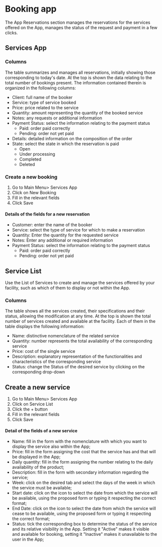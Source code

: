 # Booking app

The App Reservations section manages the reservations for the services offered on the App, manages the status of the request and payment in a few clicks.

## Services App

### Columns

The table summarizes and manages all reservations, initially showing those corresponding to today's date. At the top is shown the data relating to the total number of bookings present. The information contained therein is organized in the following columns:

* Client: full name of the booker
* Service: type of service booked
* Price: price related to the service
* Quantity: amount representing the quantity of the booked service
* Notes: any requests or additional information
* Payment Status: select the information relating to the payment status
    - Paid: order paid correctly
    - Pending: order not yet paid
* Details: detailed information on the composition of the order
* State: select the state in which the reservation is paid
    * Open
    * Under processing
    * Completed
    * Deleted

### Create a new booking

1. Go to Main Menu> Services App
2. Click on New Booking
3. Fill in the relevant fields
4. Click Save

#### Details of the fields for a new reservation

* Customer: enter the name of the booker
* Service: select the type of service for which to make a reservation
* Quantity: Enter the quantity for the requested service
* Notes: Enter any additional or required information
* Payment Status: select the information relating to the payment status
    - Paid: order paid correctly
    - Pending: order not yet paid

## Service List

Use the List of Services to create and manage the services offered by your facility, such as which of them to display or not within the App.

### Columns

The table shows all the services created, their specifications and their status, allowing the modification at any time. At the top is shown the total number of services created and available at the facility. Each of them in the table displays the following information:

* Name: distinctive nomenclature of the related service
* Quantity: number represents the total availability of the corresponding service
* Price: cost of the single service
* Description: explanatory representation of the functionalities and characteristics of the corresponding service
* Status: change the Status of the desired service by clicking on the corresponding drop-down

## Create a new service

1. Go to Main Menu> Services App
2. Click on Service List
3. Click the + button
4. Fill in the relevant fields
5. Click Save

#### Detail of the fields of a new service

* Name: fill in the form with the nomenclature with which you want to display the service also within the App;
* Price: fill in the form assigning the cost that the service has and that will be displayed in the App;
* Daily quantity: fill in the form assigning the number relating to the daily availability of the product;
* Description: fill in the form with secondary information regarding the service;
* Week: click on the desired tab and select the days of the week in which the service must be available;
* Start date: click on the icon to select the date from which the service will be available, using the proposed form or typing it respecting the correct format;
* End Date: click on the icon to select the date from which the service will cease to be available, using the proposed form or typing it respecting the correct format;
* Status: tick the corresponding box to determine the status of the service and its relative visibility in the App. Setting it "Active" makes it visible and available for booking, setting it "Inactive" makes it unavailable to the user in the App;
